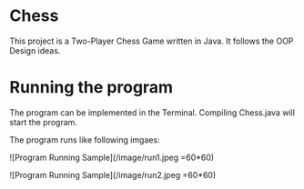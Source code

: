 # Chess
This project is a Two-Player Chess Game written in Java. It follows the OOP Design ideas. 

# Running the program
The program can be implemented in the Terminal. Compiling Chess.java will start the program.

The program runs like following imgaes:

![Program Running Sample](/image/run1.jpeg =60*60)

![Program Running Sample](/image/run2.jpeg =60*60)
